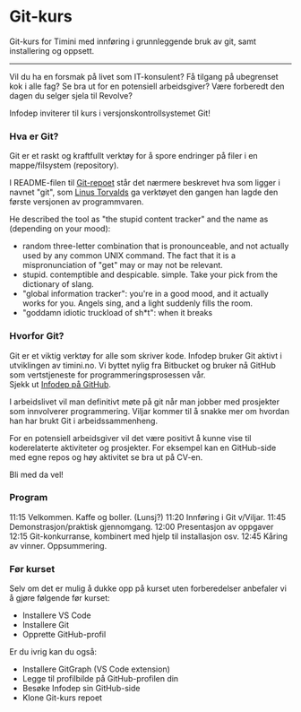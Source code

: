 # Git-kurs
Git-kurs for Timini med innføring i grunnleggende bruk av git, samt installering og oppsett.

---

Vil du ha en forsmak på livet som IT-konsulent? Få tilgang på ubegrenset kok i alle fag? Se bra ut for en potensiell arbeidsgiver? Være forberedt den dagen du selger sjela til Revolve? 

Infodep inviterer til kurs i versjonskontrollsystemet Git!

### Hva er Git?

Git er et raskt og kraftfullt verktøy for å spore endringer på filer i en mappe/filsystem (repository). 

I README-filen til [Git-repoet](https://github.com/git/git) står det nærmere beskrevet hva som ligger i navnet "git", som [Linus Torvalds](https://no.wikipedia.org/wiki/Linus_Torvalds) ga verktøyet den gangen han lagde den første versjonen av programmvaren. 

He described the tool as "the stupid content tracker" and the name as (depending on your mood):  

- random three-letter combination that is pronounceable, and not actually used by any common UNIX command. The fact that it is a mispronunciation of "get" may or may not be relevant.  
- stupid. contemptible and despicable. simple. Take your pick from the dictionary of slang.  
- "global information tracker": you're in a good mood, and it actually works for you. Angels sing, and a light suddenly fills the room.  
- "goddamn idiotic truckload of sh*t": when it breaks

### Hvorfor Git?

Git er et viktig verktøy for alle som skriver kode. Infodep bruker Git aktivt i utviklingen av timini.no. Vi byttet nylig fra Bitbucket og bruker nå GitHub som vertstjeneste for programmeringsprosessen vår.   
Sjekk ut [Infodep på GitHub](https://github.com/infodep).

I arbeidslivet vil man definitivt møte på git når man jobber med prosjekter som innvolverer programmering. Viljar kommer til å snakke mer om hvordan han har brukt Git i arbeidssammenheng.

For en potensiell arbeidsgiver vil det være positivt å kunne vise til koderelaterte aktiviteter og prosjekter. For eksempel kan en GitHub-side med egne repos og høy aktivitet se bra ut på CV-en.

Bli med da vel!

### Program

11:15 Velkommen. Kaffe og boller. (Lunsj?)
11:20 Innføring i Git v/Viljar.
11:45 Demonstrasjon/praktisk gjennomgang.
12:00 Presentasjon av oppgaver
12:15 Git-konkurranse, kombinert med hjelp til installasjon osv.
12:45 Kåring av vinner. Oppsummering.

### Før kurset

Selv om det er mulig å dukke opp på kurset uten forberedelser anbefaler vi å gjøre følgende før kurset:
- Installere VS Code
- Installere Git
- Opprette GitHub-profil

Er du ivrig kan du også:
- Installere GitGraph (VS Code extension)
- Legge til profilbilde på GitHub-profilen din
- Besøke Infodep sin GitHub-side
- Klone Git-kurs repoet
